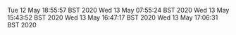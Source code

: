 Tue 12 May 18:55:57 BST 2020
Wed 13 May 07:55:24 BST 2020
Wed 13 May 15:43:52 BST 2020
Wed 13 May 16:47:17 BST 2020
Wed 13 May 17:06:31 BST 2020
